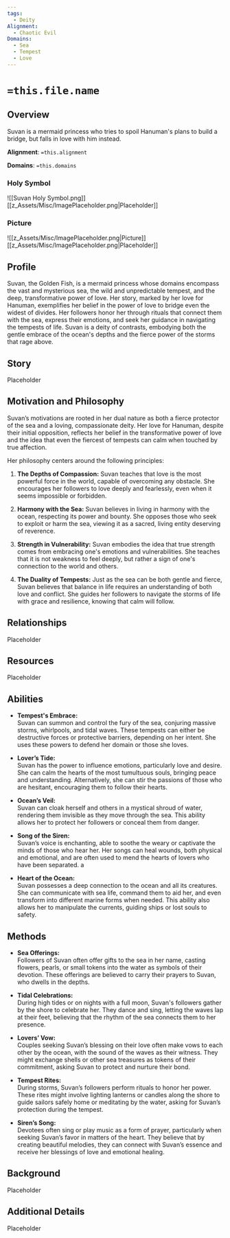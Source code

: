 ```yaml
---
tags:
  - Deity
Alignment:
  - Chaotic Evil
Domains:
  - Sea
  - Tempest
  - Love
---
```

# `=this.file.name`

## Overview

Suvan is a mermaid princess who tries to spoil Hanuman's plans to build a bridge, but falls in love with him instead.

**Alignment**: `=this.alignment`

**Domains**: `=this.domains`

### Holy Symbol
![[Suvan Holy Symbol.png]]
[[z_Assets/Misc/ImagePlaceholder.png|Placeholder]]

### Picture
![[z_Assets/Misc/ImagePlaceholder.png|Picture]]
[[z_Assets/Misc/ImagePlaceholder.png|Placeholder]]

## Profile

Suvan, the Golden Fish, is a mermaid princess whose domains encompass the vast and mysterious sea, the wild and unpredictable tempest, and the deep, transformative power of love. Her story, marked by her love for Hanuman, exemplifies her belief in the power of love to bridge even the widest of divides. Her followers honor her through rituals that connect them with the sea, express their emotions, and seek her guidance in navigating the tempests of life. Suvan is a deity of contrasts, embodying both the gentle embrace of the ocean's depths and the fierce power of the storms that rage above.

## Story
Placeholder

## Motivation and Philosophy
Suvan’s motivations are rooted in her dual nature as both a fierce protector of the sea and a loving, compassionate deity. Her love for Hanuman, despite their initial opposition, reflects her belief in the transformative power of love and the idea that even the fiercest of tempests can calm when touched by true affection.

Her philosophy centers around the following principles:

1. **The Depths of Compassion:** Suvan teaches that love is the most powerful force in the world, capable of overcoming any obstacle. She encourages her followers to love deeply and fearlessly, even when it seems impossible or forbidden.

2. **Harmony with the Sea:** Suvan believes in living in harmony with the ocean, respecting its power and bounty. She opposes those who seek to exploit or harm the sea, viewing it as a sacred, living entity deserving of reverence.

3. **Strength in Vulnerability:** Suvan embodies the idea that true strength comes from embracing one's emotions and vulnerabilities. She teaches that it is not weakness to feel deeply, but rather a sign of one's connection to the world and others.

4. **The Duality of Tempests:** Just as the sea can be both gentle and fierce, Suvan believes that balance in life requires an understanding of both love and conflict. She guides her followers to navigate the storms of life with grace and resilience, knowing that calm will follow.

## Relationships
Placeholder

## Resources
Placeholder

## Abilities
- **Tempest's Embrace:**  
    Suvan can summon and control the fury of the sea, conjuring massive storms, whirlpools, and tidal waves. These tempests can either be destructive forces or protective barriers, depending on her intent. She uses these powers to defend her domain or those she loves.

- **Lover’s Tide:**  
    Suvan has the power to influence emotions, particularly love and desire. She can calm the hearts of the most tumultuous souls, bringing peace and understanding. Alternatively, she can stir the passions of those who are hesitant, encouraging them to follow their hearts.

- **Ocean’s Veil:**  
    Suvan can cloak herself and others in a mystical shroud of water, rendering them invisible as they move through the sea. This ability allows her to protect her followers or conceal them from danger.

- **Song of the Siren:**  
    Suvan’s voice is enchanting, able to soothe the weary or captivate the minds of those who hear her. Her songs can heal wounds, both physical and emotional, and are often used to mend the hearts of lovers who have been separated.
a
- **Heart of the Ocean:**  
    Suvan possesses a deep connection to the ocean and all its creatures. She can communicate with sea life, command them to aid her, and even transform into different marine forms when needed. This ability also allows her to manipulate the currents, guiding ships or lost souls to safety.

## Methods
- **Sea Offerings:**  
    Followers of Suvan often offer gifts to the sea in her name, casting flowers, pearls, or small tokens into the water as symbols of their devotion. These offerings are believed to carry their prayers to Suvan, who dwells in the depths.

- **Tidal Celebrations:**  
    During high tides or on nights with a full moon, Suvan's followers gather by the shore to celebrate her. They dance and sing, letting the waves lap at their feet, believing that the rhythm of the sea connects them to her presence.

- **Lovers’ Vow:**  
    Couples seeking Suvan’s blessing on their love often make vows to each other by the ocean, with the sound of the waves as their witness. They might exchange shells or other sea treasures as tokens of their commitment, asking Suvan to protect and nurture their bond.

- **Tempest Rites:**  
    During storms, Suvan’s followers perform rituals to honor her power. These rites might involve lighting lanterns or candles along the shore to guide sailors safely home or meditating by the water, asking for Suvan’s protection during the tempest.

- **Siren’s Song:**  
    Devotees often sing or play music as a form of prayer, particularly when seeking Suvan’s favor in matters of the heart. They believe that by creating beautiful melodies, they can connect with Suvan’s essence and receive her blessings of love and emotional healing.

## Background
Placeholder

## Additional Details
Placeholder

